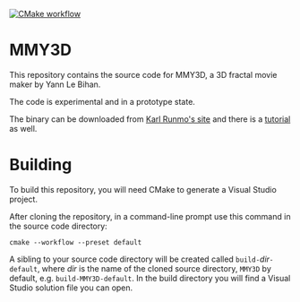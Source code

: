 [![CMake workflow](https://github.com/LegalizeAdulthood/MMY3D/actions/workflows/cmake.yml/badge.svg)](https://github.com/LegalizeAdulthood/MMY3D/actions/workflows/cmake.yml)

# MMY3D

This repository contains the source code for MMY3D, a 3D fractal movie maker by Yann Le Bihan.

The code is experimental and in a prototype state.

The binary can be downloaded from [Karl Runmo's site](http://www.chillheimer.de/kallesfraktaler/mmy/)
and there is a [tutorial](http://www.arpege-expertise.com/mmy3d/tutorial.html) as well.

# Building

To build this repository, you will need CMake to generate a Visual Studio project.

After cloning the repository, in a command-line prompt use this command in the source code directory:

```
cmake --workflow --preset default
```

A sibling to your source code directory will be created called `build-`*dir*`-default`, where *dir*
is the name of the cloned source directory, `MMY3D` by default, e.g. `build-MMY3D-default`.  In the
build directory you will find a Visual Studio solution file you can open.
